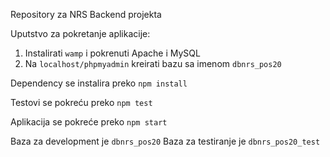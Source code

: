 Repository za NRS Backend projekta

Uputstvo za pokretanje aplikacije:
1. Instalirati `wamp` i pokrenuti Apache i MySQL
2. Na `localhost/phpmyadmin` kreirati bazu sa imenom `dbnrs_pos20`

Dependency se instalira preko `npm install`

Testovi se pokreću preko `npm test`

Aplikacija se pokreće preko `npm start`

Baza za development je `dbnrs_pos20`
Baza za testiranje je `dbnrs_pos20_test`
